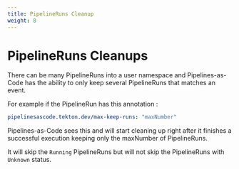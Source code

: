 ```yaml
---
title: PipelineRuns Cleanup
weight: 8
---
```

# PipelineRuns Cleanups

There can be many PipelineRuns into a user namespace and Pipelines-as-Code
has the ability to only keep several PipelineRuns that matches an event.

For example if the PipelineRun has this annotation :

```yaml
pipelinesascode.tekton.dev/max-keep-runs: "maxNumber"
```

Pipelines-as-Code sees this and will start cleaning up right after it finishes a
successful execution keeping only the maxNumber of PipelineRuns.

It will skip the `Running` PipelineRuns but will not skip the PipelineRuns with
`Unknown` status.
